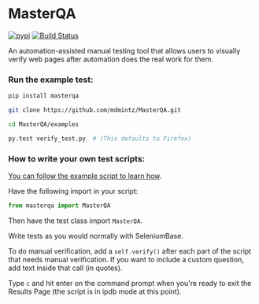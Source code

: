 # MasterQA
[![pypi](https://img.shields.io/pypi/v/masterqa.svg)](https://pypi.python.org/pypi/masterqa) [![Build Status](https://travis-ci.org/mdmintz/MasterQA.svg?branch=master)](https://travis-ci.org/mdmintz/MasterQA)

An automation-assisted manual testing tool that allows users to visually verify web pages after automation does the real work for them.

### Run the example test:
```bash
pip install masterqa

git clone https://github.com/mdmintz/MasterQA.git

cd MasterQA/examples

py.test verify_test.py  # (This defaults to Firefox)
```

### How to write your own test scripts:

[You can follow the example script to learn how](https://github.com/mdmintz/MasterQA/blob/master/examples/verify_test.py).

Have the following import in your script:
```python
from masterqa import MasterQA
```

Then have the test class import ``MasterQA``.

Write tests as you would normally with SeleniumBase.

To do manual verification, add a ``self.verify()`` after each part of the script that needs manual verification. If you want to include a custom question, add text inside that call (in quotes).

Type ``c`` and hit enter on the command prompt when you're ready to exit the Results Page (the script is in ipdb mode at this point).
